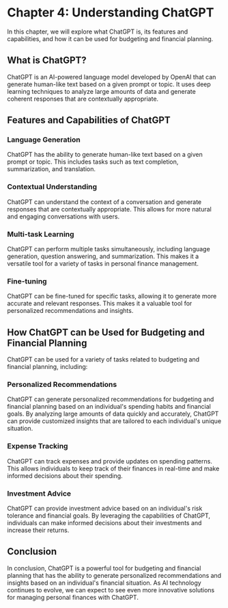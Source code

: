 Chapter 4: Understanding ChatGPT
================================

In this chapter, we will explore what ChatGPT is, its features and capabilities, and how it can be used for budgeting and financial planning.

What is ChatGPT?
----------------

ChatGPT is an AI-powered language model developed by OpenAI that can generate human-like text based on a given prompt or topic. It uses deep learning techniques to analyze large amounts of data and generate coherent responses that are contextually appropriate.

Features and Capabilities of ChatGPT
------------------------------------

### Language Generation

ChatGPT has the ability to generate human-like text based on a given prompt or topic. This includes tasks such as text completion, summarization, and translation.

### Contextual Understanding

ChatGPT can understand the context of a conversation and generate responses that are contextually appropriate. This allows for more natural and engaging conversations with users.

### Multi-task Learning

ChatGPT can perform multiple tasks simultaneously, including language generation, question answering, and summarization. This makes it a versatile tool for a variety of tasks in personal finance management.

### Fine-tuning

ChatGPT can be fine-tuned for specific tasks, allowing it to generate more accurate and relevant responses. This makes it a valuable tool for personalized recommendations and insights.

How ChatGPT can be Used for Budgeting and Financial Planning
------------------------------------------------------------

ChatGPT can be used for a variety of tasks related to budgeting and financial planning, including:

### Personalized Recommendations

ChatGPT can generate personalized recommendations for budgeting and financial planning based on an individual's spending habits and financial goals. By analyzing large amounts of data quickly and accurately, ChatGPT can provide customized insights that are tailored to each individual's unique situation.

### Expense Tracking

ChatGPT can track expenses and provide updates on spending patterns. This allows individuals to keep track of their finances in real-time and make informed decisions about their spending.

### Investment Advice

ChatGPT can provide investment advice based on an individual's risk tolerance and financial goals. By leveraging the capabilities of ChatGPT, individuals can make informed decisions about their investments and increase their returns.

Conclusion
----------

In conclusion, ChatGPT is a powerful tool for budgeting and financial planning that has the ability to generate personalized recommendations and insights based on an individual's financial situation. As AI technology continues to evolve, we can expect to see even more innovative solutions for managing personal finances with ChatGPT.

